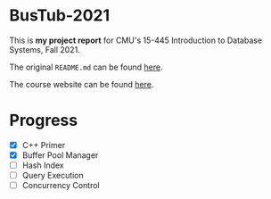 # BusTub-2021

This is **my project report** for CMU's 15-445 Introduction to Database Systems, Fall 2021.

The original `README.md` can be found [here](https://github.com/cmu-db/bustub).

The course website can be found [here](https://15445.courses.cs.cmu.edu/fall2021/).

# Progress
- [x] C++ Primer
- [x] Buffer Pool Manager
- [ ] Hash Index
- [ ] Query Execution
- [ ] Concurrency Control
